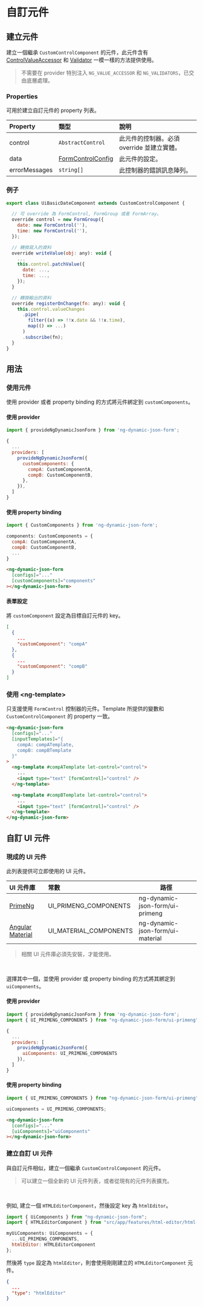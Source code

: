 # 自訂元件

## 建立元件

[ControlValueAccessor]: https://angular.tw/api/forms/ControlValueAccessor
[FormControlConfig]: ../../v4/form-control-config/form-control-config_zh-TW.md
[Validator]: https://angular.tw/api/forms/Validator

建立一個繼承 `CustomControlComponent` 的元件，此元件含有 [ControlValueAccessor] 和 [Validator] 一模一樣的方法提供使用。

> 不需要在 provider 特別注入 `NG_VALUE_ACCESSOR` 和 `NG_VALIDATORS`，已交由底層處理。

### Properties

可用於建立自訂元件的 property 列表。

| Property      | 類型                | 說明                                       |
| :------------ | :------------------ | :----------------------------------------- |
| control       | `AbstractControl`   | 此元件的控制器。必須 override 並建立實體。 |
| data          | [FormControlConfig] | 此元件的設定。                             |
| errorMessages | `string[]`          | 此控制器的錯誤訊息陣列。                   |

### 例子

```javascript
export class UiBasicDateComponent extends CustomControlComponent {

  // 可 override 為 FormControl, FormGroup 或者 FormArray。
  override control = new FormGroup({
    date: new FormControl(''),
    time: new FormControl(''),
  });

  // 轉換寫入的資料
  override writeValue(obj: any): void {
    ...
    this.control.patchValue({
      date: ...,
      time: ...,
    });
  }

  // 轉換輸出的資料
  override registerOnChange(fn: any): void {
    this.control.valueChanges
      .pipe(
        filter((x) => !!x.date && !!x.time),
        map(() => ...)
      )
      .subscribe(fn);
  }
}
```

## 用法

### 使用元件

使用 provider 或者 property binding 的方式將元件綁定到 `customComponents`。

#### 使用 provider

```javascript
import { provideNgDynamicJsonForm } from 'ng-dynamic-json-form';

{
  ...
  providers: [
    provideNgDynamicJsonForm({
      customComponents: {
        compA: CustomComponentA,
        compB: CustomComponentB,
      },
    }),
  ]
}
```

#### 使用 property binding

```javascript
import { CustomComponents } from 'ng-dynamic-json-form';

components: CustomComponents = {
  compA: CustomComponentA,
  compB: CustomComponentB,
  ...
}
```

<!-- prettier-ignore -->
```html
<ng-dynamic-json-form
  [configs]="..."
  [customComponents]="components"
></ng-dynamic-json-form>
```

#### 表單設定

將 `customComponent` 設定為目標自訂元件的 key。

```json
[
  {
    ...
    "customComponent": "compA"
  },
  {
    ...
    "customComponent": "compB"
  }
]
```

### 使用 &lt;ng-template&gt;

只支援使用 `FormControl` 控制器的元件。Template 所提供的變數和 `CustomControlComponent` 的 property 一致。

```html
<ng-dynamic-json-form
  [configs]="..."
  [inputTemplates]="{
    compA: compATemplate,
    compB: compBTemplate
  }"
>
  <ng-template #compATemplate let-control="control">
    ...
    <input type="text" [formControl]="control" />
  </ng-template>

  <ng-template #compBTemplate let-control="control">
    ...
    <input type="text" [formControl]="control" />
  </ng-template>
</ng-dynamic-json-form>
```

## 自訂 UI 元件

### 現成的 UI 元件

此列表提供可立即使用的 UI 元件。

[PrimeNg]: https://www.npmjs.com/package/primeng
[Angular Material]: https://www.npmjs.com/package/@angular/material

| UI 元件庫          | 常數                   | 路徑                             |
| :----------------- | :--------------------- | -------------------------------- |
| [PrimeNg]          | UI_PRIMENG_COMPONENTS  | ng-dynamic-json-form/ui-primeng  |
| [Angular Material] | UI_MATERIAL_COMPONENTS | ng-dynamic-json-form/ui-material |

> 相關 UI 元件庫必須先安裝，才能使用。

<br>

選擇其中一個，並使用 provider 或 property binding 的方式將其綁定到 `uiComponents`。

#### 使用 provider

```javascript
import { provideNgDynamicJsonForm } from 'ng-dynamic-json-form';
import { UI_PRIMENG_COMPONENTS } from "ng-dynamic-json-form/ui-primeng";

{
  ...
  providers: [
    provideNgDynamicJsonForm({
      uiComponents: UI_PRIMENG_COMPONENTS
    }),
  ]
}
```

#### 使用 property binding

```javascript
import { UI_PRIMENG_COMPONENTS } from "ng-dynamic-json-form/ui-primeng";

uiComponents = UI_PRIMENG_COMPONENTS;
```

<!-- prettier-ignore -->
```html
<ng-dynamic-json-form
  [configs]="..."
  [uiComponents]="uiComponents"
></ng-dynamic-json-form>
```

### 建立自訂 UI 元件

與自訂元件相似，建立一個繼承 `CustomControlComponent` 的元件。

> 可以建立一個全新的 UI 元件列表，或者從現有的元件列表擴充。

<br>

例如, 建立一個 `HTMLEditorComponent`，然後設定 key 為 `htmlEditor`。

```javascript
import { UiComponents } from "ng-dynamic-json-form";
import { HTMLEditorComponent } from "src/app/features/html-editor/html-editor.component.ts";

myUiComponents: UiComponents = {
  ...UI_PRIMENG_COMPONENTS,
  htmlEditor: HTMLEditorComponent
};
```

然後將 `type` 設定為 `htmlEditor`，則會使用剛剛建立的 `HTMLEditorComponent` 元件。

```json
{
  ...
  "type": "htmlEditor"
}
```
